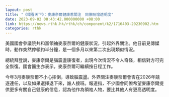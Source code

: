 ```yaml
---
layout: post
title: "《環看天下》：麥康奈爾健康惹關注　同僚盼增透明度"
date: 2023-09-02 08:43:42.000000000 +08:00
link: https://news.rthk.hk/rthk/ch/component/k2/1716403-20230902.htm
categories: rthk
---
```


美國國會參議院共和黨領袖麥康奈爾的健康狀況，引起外界關注。他日前見傳媒時，動作突然停頓約半分鐘，是一個多月以來第二次出現類似情況。

總統拜登說，麥康奈爾是腦震盪康復者，出現今次情況不令人奇怪，相信對方可完全恢復。國會醫生亦表示，麥康奈爾可繼續按日程工作。

今年3月麥康奈爾不小心摔倒，導致腦震盪。外界關注麥康奈爾會否在2026年競逐連任，以及如果選擇退下來，誰人接班。報道指，不少國會同僚希望麥康奈爾提供更多有關自己健康的信息，認為他作為領袖人物，要比其他人有更高透明度。
